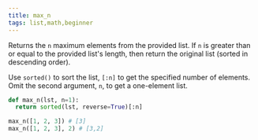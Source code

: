 ```yaml
---
title: max_n
tags: list,math,beginner
---
```


Returns the `n` maximum elements from the provided list. 
If `n` is greater than or equal to the provided list's length, then return the original list (sorted in descending order).

Use `sorted()` to sort the list, `[:n]` to get the specified number of elements.
Omit the second argument, `n`, to get a one-element list.

```py
def max_n(lst, n=1):
  return sorted(lst, reverse=True)[:n]
```

```py
max_n([1, 2, 3]) # [3]
max_n([1, 2, 3], 2) # [3,2]
```
